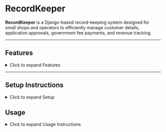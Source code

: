 # RecordKeeper

**RecordKeeper** is a Django-based record-keeping system designed for small shops and operators to efficiently manage customer details, application approvals, government fee payments, and revenue tracking.

---

## Features

<details>
<summary>Click to expand Features</summary>

- **Customer Management:** Track detailed information for customers and applications.  
- **Application Workflow:** Approve or mark applications as pending, with operator and approval tracking.  
- **Government Fee Tracking:** Monitor government-related payments and calculate balances.  
- **Revenue Reporting:** View revenue from the past 30 days with automated reporting.  
- **User Authentication:** Supports login/logout for multiple users and operators.  
- **Approval System:** Process record approvals securely, including confirmation steps.  
- **Historical Records:** Access past customer and application records for audits or re-verification.  
- **Multi-user Support:** Track actions by each user/operator for improved accountability.  

</details>

---

## Setup Instructions

<details>
<summary>Click to expand Setup</summary>

### 1. Clone the Repository
```bash
git clone https://github.com/Kaditya67/RecordKeeper.git
cd RecordKeeper
```

### 2. Install Dependencies
Ensure Python 3.8+ and pip are installed.
```bash
pip install -r requirements.txt
```

### 3. Apply Migrations
```bash
python manage.py makemigrations
python manage.py migrate
```

### 4. Create Superuser (Admin Account)
```bash
python manage.py createsuperuser
```

### 5. Start the Development Server
```bash
python manage.py runserver
```

### 6. Access the Application
Visit http://127.0.0.1:8000 in your browser.
</details>

## Usage
<details> <summary>Click to expand Usage Instructions</summary>

Login: Use provided credentials or superuser login.

Add/View Customers: Navigate to customer management via the dashboard.

Approve/Mark Applications: Check application status and perform approval actions.

Report Revenue & Fees: Use revenue and fee calculation views for analytics.

View History: Access previous records for references or audits.

</details>
